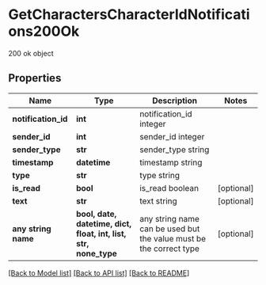 # GetCharactersCharacterIdNotifications200Ok

200 ok object

## Properties
Name | Type | Description | Notes
------------ | ------------- | ------------- | -------------
**notification_id** | **int** | notification_id integer | 
**sender_id** | **int** | sender_id integer | 
**sender_type** | **str** | sender_type string | 
**timestamp** | **datetime** | timestamp string | 
**type** | **str** | type string | 
**is_read** | **bool** | is_read boolean | [optional] 
**text** | **str** | text string | [optional] 
**any string name** | **bool, date, datetime, dict, float, int, list, str, none_type** | any string name can be used but the value must be the correct type | [optional]

[[Back to Model list]](../README.md#documentation-for-models) [[Back to API list]](../README.md#documentation-for-api-endpoints) [[Back to README]](../README.md)


